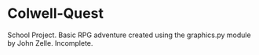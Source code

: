 # Colwell-Quest
School Project. Basic RPG adventure created using the graphics.py module by John Zelle. Incomplete.
